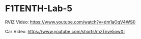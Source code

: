 # F1TENTH-Lab-5

RVIZ Video: https://www.youtube.com/watch?v=dm1aOqV4WS0

Car Video: https://www.youtube.com/shorts/mzTnve5owXI
